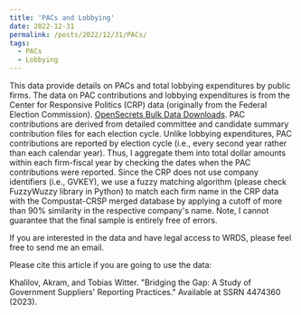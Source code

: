 ```yaml
---
title: 'PACs and Lobbying'
date: 2022-12-31
permalink: /posts/2022/12/31/PACs/
tags:
  - PACs
  - Lobbying
---
```


This data provide details on PACs and total lobbying expenditures by public firms. The data on PAC contributions and lobbying expenditures is from the Center for Responsive Politics (CRP) data (originally from the Federal Election Commission). [OpenSecrets Bulk Data Downloads](https://www.opensecrets.org/bulk-data/downloads). PAC contributions are derived from detailed committee and candidate summary contribution files for each election cycle. Unlike lobbying expenditures, PAC contributions are reported by election cycle (i.e., every second year rather than each calendar year). Thus, I aggregate them into total dollar amounts within each firm-fiscal year by
checking the dates when the PAC contributions were reported. Since the CRP does not use company identifiers (i.e., GVKEY), we use a fuzzy matching algorithm (please check FuzzyWuzzy library in Python) to match each firm name in the CRP data with the Compustat-CRSP merged database by applying a cutoff of more than 90% similarity in the respective company's name. Note, I cannot guarantee that the final sample is entirely free of errors.

If you are interested in the data and have legal access to WRDS, please feel free to send me an email.

Please cite this article if you are going to use the data:

Khalilov, Akram, and Tobias Witter. "Bridging the Gap: A Study of Government Suppliers' Reporting Practices." Available at SSRN 4474360 (2023).

